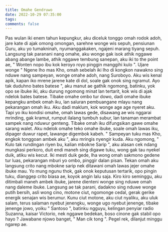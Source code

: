 ```yaml
---
title: Omahe Gendruwo
date: 2022-10-29 07:35:00
tags:
comments: false
---
```

Pas wulan iki enem tahun kepungkur, aku diceluk tonggo omah rodok adoh, jare kate di ajak omong omongan, sarehne wonge wis sepuh, pensiunan Guru, aku yo tumakninah, nyumanggakaken, ngajeni marang tiyang sepuh. Langsung tak paranani nang omahe, aku wonge gak isok athik nggawe abang abange lambe, athik nggawe tembung sanepan, aku iki to the point ae, " Wonten nopo ibu kok keroyo royo pinggin manggihi kulo ". 
Ujare wonge " Ngene lho mas Kho, omah sebelah iki lho di kongkon nawakno sing nduwe nang sampeyan, wonge omahe adoh, nang Suroboyo. Aku wis kenal apik, kapan iko mrene jarene kate di dol, soale gak onok sing ngramut. Ayo tak duduhno bates batese ", aku manut ae gathik ngomong, batinku, yok opo se ibuke iki, aku durung ngomong minat lan tertarit, kok wis di ajak ndelok bates batese. Tibake omahe ombo tur dowo, dadi omahe ibuke kepangku ambek omah iku, lan saluran pembuangane mlayu nang pekarangan omah iku. Aku dadi maklum, kok wonge age age nyeret aku. 
Tapi yo iku kondisi omahe, omah lawas gede, disawang ae wis nggarai mrinding, gak kramut, rumput ilalang tumbuh subur, lan tanaman merambat sampek nang nduwur genteng. Tibake omah iku difungsikan gawe omahe sarang walet. Aku ndelok omahe teko omahe ibuke, soale omah lawas iku, dipager duwur rapet, lawange digembok kabeh. 
" Sampeyan tuku mas Kho, engkok tonggoan ambek aku ", aku mringis nyengir kuda. 
Aku ngomong, " Kulo tak rundingan riyen bu, kalian mbokne Sarip ", 
aku alasan cek ndang mungkasi perkoro, duit endi maneh sing digawe tuku, wong gak tau nyekel duik, atiku wis kecut. Iki mesti duik gede, lha wong omah sakmono gedene tur luas, pekarangan mburi yo ombo, pinggir dalan pisan. 
Tekan omah aku langsung crito nang mbokne sarip nek ditawani omah lawas jejer omahe ibuke mau. Yo mung ngunu thok, gak onok keputusan tertarik, opo pingin tuku, dianggep crito biasa ae, koyok angin lalu saja. 
Kiro kiro seminggu, aku ditimbali maneh ambek ibuke, jarene dienteni wonge sing nduwe omah nang daleme ibuke. Langsung ae tak parani, dadakno sing nduwe wonge putih bersih, asli wong cino, motone ciut, ngomonge cedal, gerak gerike energik senajan wis berumur. Kunu ciut motone, aku ciut nyaliku, aku uluk salam, terus salaman nyebut jenengku, wonge ugo nyebut jenenge, tibake jenenge jowo, yoiku " Santoso ", batinku ngguyu, kelingan penyiar radio Suzanna, kaisar Victorio, nek nggawe bedekan, boso cinone gak stabil opo hayo  ? 
Jawabane njowo banget, " Man cik tong ".
Pegel rek, dilanjut minggu ngarep ae.